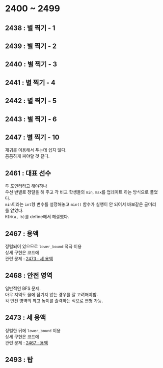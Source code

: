 # 2400 ~ 2499


## 2438 : 별 찍기 - 1

## 2439 : 별 찍기 - 2

## 2440 : 별 찍기 - 3

## 2441 : 별 찍기 - 4

## 2442 : 별 찍기 - 5

## 2443 : 별 찍기 - 6

## 2447 : 별 찍기 - 10
재귀를 이용해서 푸는데 쉽지 않다.  
꼼꼼하게 짜야할 것 같다.

## 2461 : 대표 선수
투 포인터라고 해야하나  
우선 반별로 정렬을 해 주고 각 비교 학생들의 `min`, `max`를 업데이트 하는 방식으로 풀었다.  
`min`이라는 `int`형 변수를 설정해놓고 `min()` 함수가 실행이 안 되어서 바보같은 골머리를 앓았다.  
`MIN(a, b)`를 define해서 해결했다.

## 2467 : 용액
정렬되어 있으므로 `lower_bound` 적극 이용  
상세 구현은 코드에  
관련 문제 : [2473 : 세 용액](https://boj.kr/2473)

## 2468 : 안전 영역
일반적인 BFS 문제.   
아무 지역도 물에 잠기지 않는 경우를 잘 고려해야함.  
각 안전 영역의 최고 높이를 출력하는 식으로 변형 가능.

## 2473 : 세 용액
정렬한 뒤에 `lower_bound` 이용  
상세 구현은 코드에  
관련 문제 : [2467 : 용액](https://boj.kr/2467)


## 2493 : 탑
